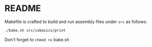 README
====

Makefile is crafted to build and run assembly files under `src` as follows:

```sh
./bake.sh src/iobasics/print
```

Don't forget to `chmod +x` bake.sh

